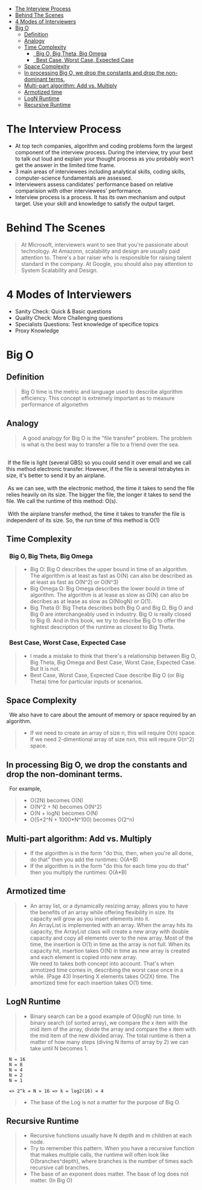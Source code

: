 - [The Interview Process](#the-interview-process)
- [Behind The Scenes](#behind-the-scenes)
- [4 Modes of Interviewers](#4-modes-of-interviewers)
- [Big O](#big-o)
  - [Definition](#definition)
  - [Analogy](#analogy)
  - [Time Complexity](#time-complexity)
    - [  Big O, Big Theta, Big Omega](#-big-o-big-theta-big-omega)
    - [   Best Case, Worst Case, Expected Case](#--best-case-worst-case-expected-case)
  - [Space Complexity](#space-complexity)
  - [In processing Big O, we drop the constants and drop the non-dominant terms.](#in-processing-big-o-we-drop-the-constants-and-drop-the-non-dominant-terms)
  - [Multi-part algorithm: Add vs. Multiply](#multi-part-algorithm-add-vs-multiply)
  - [Armotized time](#armotized-time)
  - [LogN Runtime](#logn-runtime)
  - [Recursive Runtime](#recursive-runtime)


# The Interview Process

- At top tech companies, algorithm and coding problems form the largest component of the interview process. During the interview, try your best to talk out loud and explain your thought process as you probably won't get the answer in the limited time frame.
- 3 main areas of interviewees including analytical skills, coding skills, computer-science fundamentals are assessed.
- Interviewers assess candidates' performance based on relative comparision with other interviewees' performance.
- Interview process is a process. It has its own mechanism and output target. Use your skill and knowledge to satisfy the output target.

# Behind The Scenes

> At Microsoft, interviewers want to see that you're passionate about technology.
> At Amazonn, scalability and design are usually paid attention to. There's a bar raiser who is responsible for raising talent standard in the company.
> At Google, you should also pay attention to System Scalability and Design.


# 4 Modes of Interviewers

- Sanity Check: Quick & Basic questions
- Quality Check: More Challenging questions
- Specialists Questions: Test knowledge of specifice topics
- Proxy Knowledge


# Big O 

## Definition
> Big O time is the metric and language used to describe algorithm efficiency. This concept is extremely important as to measure performance of algoriethm

## Analogy
> &nbsp;A good analogy for Big O is the "file transfer" problem. The problem is what is the best way to transfer a file to a friend over the sea. <br>
 <br>
  &nbsp;If the file is light (several GBS) so you could send it over email and we call this method electronic transfer. However, if the file is several tetrabytes in size, it's better to send it by an airplane. <br>
  <br>
  &nbsp;As we can see, with the electronic method, the time it takes to send the file relies heavily on its size. The bigger the file, the longer it takes to send the file. We call the runtime of this method: O(s). <br>
  <br>
  &nbsp;With the airplane transfer method, the time it takes to transfer the file is independent of its size. So, the run time of this method is O(1) <br>

## Time Complexity

### &nbsp; Big O, Big Theta, Big Omega

> - Big O: Big O describes the upper bound in time of an algorithm. The algorithm is at least as fast as O(N) can also be described as at least as fast as O(N^2) or O(N^3)
> - Big Omega Ω: Big Omega describes the lower bould in time of algorithm. The algorithm is at lease as slow as Ω(N) can also be decribes as at lease as slow as Ω(NlogN) or Ω(1).
> - Big Theta Θ: Big Theta describes both Big O and Big Ω.
> Big O and Big Θ are interchangeably used in industry. Big O is really closed to Big Θ. And in this book, we try to describe Big O to offer the tightest description of the runtime as closest to Big Theta.

### &nbsp;  Best Case, Worst Case, Expected Case

> - I made a mistake to think that there's a relationship between Big O, Big Theta, Big Omega and Best Case, Worst Case, Expected Case. But It is not.
> - Best Case, Worst Case, Expected Case describe Big O (or Big Theta) time for particular inputs or scenarios.

## Space Complexity
&nbsp; We also have to care about the amount of memory or space required by an algorithm.

> - If we need to create an array of size n, this will require O(n) space. If we need 2-dimentional array of size nxn, this will require O(n^2) space.


## In processing Big O, we drop the constants and drop the non-dominant terms. 
&nbsp; For example,
> - O(2N) becomes O(N)
> - O(N^2 + N) becomes O(N^2)
> - O(N + logN) becomes O(N)
> - O(5\*2^N + 1000*N^100) becomes O(2^n)

## Multi-part algorithm: Add vs. Multiply
> - If the algorithm is in the form "do this, then, when you're all done, do that" then you add the runtimes: O(A+B)
> - If the algorithm is in the form "do this for each time you do that" then you multiply the runtimes: O(A*B)

## Armotized time
> - An array list, or a dynamically resizing array, allows you to have the benefits of an array while offering flexibility in size. Its capacity will grow as you insert elements into it. <br> An ArrayList is implemented with an array. When the array hits its capacity, the ArrayList class will create a new array with double capacity and copy all elements over to the new array. Most of the time, the insertion is O(1) in time as the array is not full. When its capacity hit, insertion takes O(N) in time as new array is created and each element is copied into new array. <br> We need to takes both concept into account. That's when armotized time comes in, describing the worst case once in a while. (Page 43) Inserting X elements takes O(2X) time. The amortized time for each insertion takes O(1) time.

## LogN Runtime
> - Binary search can be a good example of O(logN) run time. In binary search (of sorted array), we compare the x item with the mid item of the array, divide the array and compare the x item with the mid item of the new divided array. The total runtime is then a matter of how many steps (diving N items of array by 2) we can take until N becomes 1.

```
 N = 16
 N = 8
 N = 4
 N = 2
 N = 1

 => 2^k = N = 16 => k = log2(16) = 4
```
> - The base of the Log is not a matter for the purpose of Big O.

## Recursive Runtime
> - Recursive functions usually have N depth and m children at each node.
> - Try to remember this pattern. When you have a recursive function that makes multiple calls, the runtime will often look like O(branches^depth), where branches is the number of times each recursive call branches.
> - The base of an exponent does matter. The base of log does not matter. (In Big O)


